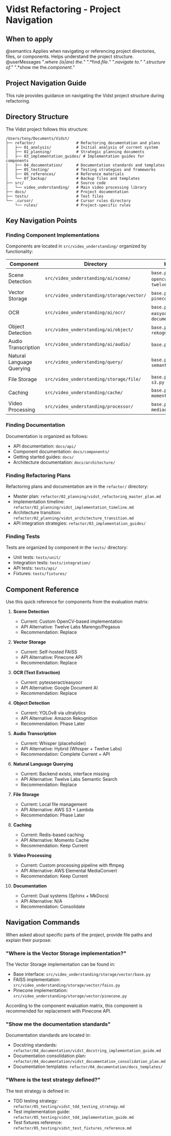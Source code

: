 # Vidst Refactoring - Project Navigation

## When to apply
@semantics Applies when navigating or referencing project directories, files, or components. Helps understand the project structure.
@userMessages ".*where (is|are) the.*" ".*find.*file.*" ".*navigate to.*" ".*structure of.*" ".*show me the.*component.*"

## Project Navigation Guide

This rule provides guidance on navigating the Vidst project structure during refactoring.

## Directory Structure

The Vidst project follows this structure:

```
/Users/tony/Documents/Vidst/
├── refactor/                  # Refactoring documentation and plans
│   ├── 01_analysis/           # Initial analysis of current system
│   ├── 02_planning/           # Strategic planning documents
│   ├── 03_implementation_guides/ # Implementation guides for components
│   ├── 04_documentation/      # Documentation standards and templates
│   ├── 05_testing/            # Testing strategies and frameworks
│   ├── 06_references/         # Reference materials
│   └── 07_backup/             # Backup files and templates
├── src/                       # Source code
│   └── video_understanding/   # Main video processing library
├── docs/                      # Project documentation
├── tests/                     # Test files
└── .cursor/                   # Cursor rules directory
    └── rules/                 # Project-specific rules
```

## Key Navigation Points

### Finding Component Implementations

Components are located in `src/video_understanding/` organized by functionality:

| Component | Directory | Key Files |
|-----------|-----------|-----------|
| Scene Detection | `src/video_understanding/ai/scene/` | `base.py`, `opencv_detector.py`, `twelve_labs.py` |
| Vector Storage | `src/video_understanding/storage/vector/` | `base.py`, `faiss.py`, `pinecone.py` |
| OCR | `src/video_understanding/ai/ocr/` | `base.py`, `easyocr.py`, `document_ai.py` |
| Object Detection | `src/video_understanding/ai/object/` | `base.py`, `yolo.py`, `rekognition.py` |
| Audio Transcription | `src/video_understanding/ai/audio/` | `base.py`, `whisper.py` |
| Natural Language Querying | `src/video_understanding/query/` | `base.py`, `semantic_search.py` |
| File Storage | `src/video_understanding/storage/file/` | `base.py`, `local.py`, `s3.py` |
| Caching | `src/video_understanding/cache/` | `base.py`, `redis.py`, `momento.py` |
| Video Processing | `src/video_understanding/processor/` | `base.py`, `ffmpeg.py`, `mediaconvert.py` |

### Finding Documentation

Documentation is organized as follows:

- API documentation: `docs/api/`
- Component documentation: `docs/components/`
- Getting started guides: `docs/`
- Architecture documentation: `docs/architecture/`

### Finding Refactoring Plans

Refactoring plans and documentation are in the `refactor/` directory:

- Master plan: `refactor/02_planning/vidst_refactoring_master_plan.md`
- Implementation timeline: `refactor/02_planning/vidst_implementation_timeline.md`
- Architecture transition: `refactor/02_planning/vidst_architecture_transition.md`
- API integration strategies: `refactor/03_implementation_guides/`

### Finding Tests

Tests are organized by component in the `tests/` directory:

- Unit tests: `tests/unit/`
- Integration tests: `tests/integration/`
- API tests: `tests/api/`
- Fixtures: `tests/fixtures/`

## Component Reference

Use this quick reference for components from the evaluation matrix:

1. **Scene Detection**
   - Current: Custom OpenCV-based implementation
   - API Alternative: Twelve Labs Marengo/Pegasus
   - Recommendation: Replace

2. **Vector Storage**
   - Current: Self-hosted FAISS
   - API Alternative: Pinecone API
   - Recommendation: Replace

3. **OCR (Text Extraction)**
   - Current: pytesseract/easyocr
   - API Alternative: Google Document AI
   - Recommendation: Replace

4. **Object Detection**
   - Current: YOLOv8 via ultralytics
   - API Alternative: Amazon Rekognition
   - Recommendation: Phase Later

5. **Audio Transcription**
   - Current: Whisper (placeholder)
   - API Alternative: Hybrid (Whisper + Twelve Labs)
   - Recommendation: Complete Current + API

6. **Natural Language Querying**
   - Current: Backend exists, interface missing
   - API Alternative: Twelve Labs Semantic Search
   - Recommendation: Replace

7. **File Storage**
   - Current: Local file management
   - API Alternative: AWS S3 + Lambda
   - Recommendation: Phase Later

8. **Caching**
   - Current: Redis-based caching
   - API Alternative: Momento Cache
   - Recommendation: Keep Current

9. **Video Processing**
   - Current: Custom processing pipeline with ffmpeg
   - API Alternative: AWS Elemental MediaConvert
   - Recommendation: Keep Current

10. **Documentation**
    - Current: Dual systems (Sphinx + MkDocs)
    - API Alternative: N/A
    - Recommendation: Consolidate

## Navigation Commands

When asked about specific parts of the project, provide file paths and explain their purpose:

### "Where is the Vector Storage implementation?"

The Vector Storage implementation can be found in:
- Base interface: `src/video_understanding/storage/vector/base.py`
- FAISS implementation: `src/video_understanding/storage/vector/faiss.py`
- Pinecone implementation: `src/video_understanding/storage/vector/pinecone.py`

According to the component evaluation matrix, this component is recommended for replacement with Pinecone API.

### "Show me the documentation standards"

Documentation standards are located in:
- Docstring standards: `refactor/04_documentation/vidst_docstring_implementation_guide.md`
- Documentation consolidation plan: `refactor/04_documentation/vidst_documentation_consolidation_plan.md`
- Documentation templates: `refactor/04_documentation/docs_templates/`

### "Where is the test strategy defined?"

The test strategy is defined in:
- TDD testing strategy: `refactor/05_testing/vidst_tdd_testing_strategy.md`
- Test implementation guide: `refactor/05_testing/vidst_tdd_implementation_guide.md`
- Test fixtures reference: `refactor/05_testing/vidst_test_fixtures_reference.md`